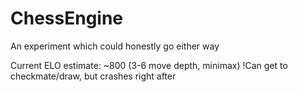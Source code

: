 # ChessEngine
An experiment which could honestly go either way

Current ELO estimate: ~800 (3-6 move depth, minimax) !Can get to checkmate/draw, but crashes right after
